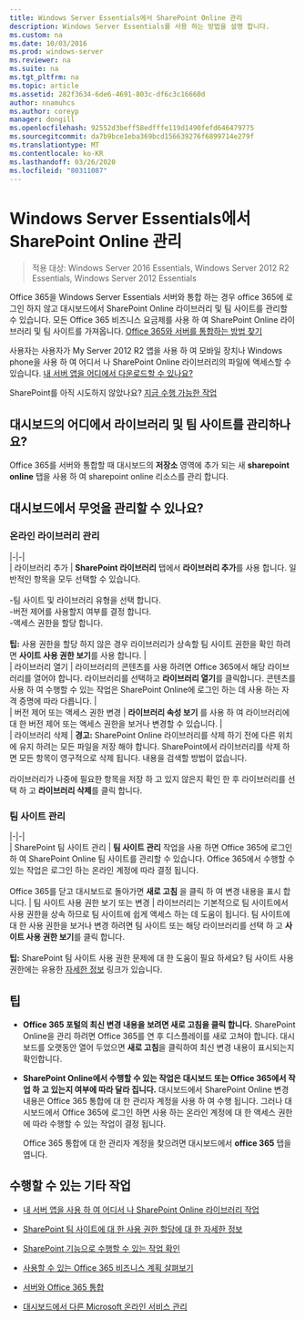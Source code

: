 ```yaml
---
title: Windows Server Essentials에서 SharePoint Online 관리
description: Windows Server Essentials를 사용 하는 방법을 설명 합니다.
ms.custom: na
ms.date: 10/03/2016
ms.prod: windows-server
ms.reviewer: na
ms.suite: na
ms.tgt_pltfrm: na
ms.topic: article
ms.assetid: 282f3634-6de6-4691-803c-df6c3c16660d
author: nnamuhcs
ms.author: coreyp
manager: dongill
ms.openlocfilehash: 92552d3beff58edfffe119d1490fefd646479775
ms.sourcegitcommit: da7b9bce1eba369bcd156639276f6899714e279f
ms.translationtype: MT
ms.contentlocale: ko-KR
ms.lasthandoff: 03/26/2020
ms.locfileid: "80311087"
---
```

# <a name="manage-sharepoint-online-in-windows-server-essentials"></a>Windows Server Essentials에서 SharePoint Online 관리

>적용 대상: Windows Server 2016 Essentials, Windows Server 2012 R2 Essentials, Windows Server 2012 Essentials

Office 365을 Windows Server Essentials 서버와 통합 하는 경우 office 365에 로그인 하지 않고 대시보드에서 SharePoint Online 라이브러리 및 팀 사이트를 관리할 수 있습니다. 모든 Office 365 비즈니스 요금제를 사용 하 여 SharePoint Online 라이브러리 및 팀 사이트를 가져옵니다. [Office 365와 서버를 통합하는 방법 찾기](Manage-Office-365-in-Windows-Server-Essentials.md)  
  
 사용자는 사용자가 My Server 2012 R2 앱을 사용 하 여 모바일 장치나 Windows phone을 사용 하 여 어디서 나 SharePoint Online 라이브러리의 파일에 액세스할 수 있습니다. [내 서버 앱을 어디에서 다운로드할 수 있나요?](../use/Use-the-My-Server-App-to-Connect-to-Windows-Server-Essentials.md)  
  
 SharePoint를 아직 시도하지 않았나요? [지금 수행 가능한 작업](https://office.microsoft.com/office365-sharepoint-online-enterprise-help/get-started-with-sharepoint-2013-HA102772778.aspx)  
  
## <a name="where-on-the-dashboard-will-i-manage-my-libraries-and-team-sites"></a>대시보드의 어디에서 라이브러리 및 팀 사이트를 관리하나요?  
 Office 365를 서버와 통합할 때 대시보드의 **저장소** 영역에 추가 되는 새 **sharepoint online** 탭을 사용 하 여 sharepoint online 리소스를 관리 합니다.  

  
## <a name="what-can-i-manage-from-the-dashboard"></a>대시보드에서 무엇을 관리할 수 있나요?  
  
### <a name="manage-your-online-libraries"></a>온라인 라이브러리 관리  
   
|-|-|  
| 라이브러리 추가 | **SharePoint 라이브러리** 탭에서 **라이브러리 추가**를 사용 합니다. 일반적인 항목을 모두 선택할 수 있습니다.<br /><br /> -팀 사이트 및 라이브러리 유형을 선택 합니다.<br />-버전 제어를 사용할지 여부를 결정 합니다.<br />-액세스 권한을 할당 합니다.<br /><br /> **팁:** 사용 권한을 할당 하지 않은 경우 라이브러리가 상속할 팀 사이트 권한을 확인 하려면 **사이트 사용 권한 보기**를 사용 합니다. |  
| 라이브러리 열기 | 라이브러리의 콘텐츠를 사용 하려면 Office 365에서 해당 라이브러리를 열어야 합니다. 라이브러리를 선택하고 **라이브러리 열기**를 클릭합니다. 콘텐츠를 사용 하 여 수행할 수 있는 작업은 SharePoint Online에 로그인 하는 데 사용 하는 자격 증명에 따라 다릅니다. |  
| 버전 제어 또는 액세스 권한 변경 | **라이브러리 속성 보기** 를 사용 하 여 라이브러리에 대 한 버전 제어 또는 액세스 권한을 보거나 변경할 수 있습니다. |  
| 라이브러리 삭제 | **경고:** SharePoint Online 라이브러리를 삭제 하기 전에 다른 위치에 유지 하려는 모든 파일을 저장 해야 합니다. SharePoint에서 라이브러리를 삭제 하면 모든 항목이 영구적으로 삭제 됩니다. 내용을 검색할 방법이 없습니다.<br /><br /> 라이브러리가 나중에 필요한 항목을 저장 하 고 있지 않은지 확인 한 후 라이브러리를 선택 하 고 **라이브러리 삭제**를 클릭 합니다.  
  
### <a name="manage-your-team-sites"></a>팀 사이트 관리  
 
|-|-|  
| SharePoint 팀 사이트 관리 | **팀 사이트 관리** 작업을 사용 하면 Office 365에 로그인 하 여 SharePoint Online 팀 사이트를 관리할 수 있습니다. Office 365에서 수행할 수 있는 작업은 로그인 하는 온라인 계정에 따라 결정 됩니다.<br /><br /> Office 365를 닫고 대시보드로 돌아가면 **새로 고침** 을 클릭 하 여 변경 내용을 표시 합니다. | 팀 사이트 사용 권한 보기 또는 변경 | 라이브러리는 기본적으로 팀 사이트에서 사용 권한을 상속 하므로 팀 사이트에 쉽게 액세스 하는 데 도움이 됩니다. 팀 사이트에 대 한 사용 권한을 보거나 변경 하려면 팀 사이트 또는 해당 라이브러리를 선택 하 고 **사이트 사용 권한 보기**를 클릭 합니다.<br /><br /> **팁:** SharePoint 팀 사이트 사용 권한 문제에 대 한 도움이 필요 하세요? 팀 사이트 사용 권한에는 유용한 [자세한 정보](https://office.microsoft.com/office365-sharepoint-online-enterprise-help/introduction-control-user-access-with-permissions-HA102771919.aspx?CTT=5&origin=HA102771924) 링크가 있습니다.  
  
## <a name="tips"></a>팁  
  
-   **Office 365 포털의 최신 변경 내용을 보려면 새로 고침을 클릭 합니다.** SharePoint Online을 관리 하려면 Office 365를 연 후 디스플레이를 새로 고쳐야 합니다. 대시보드를 오랫동안 열어 두었으면 **새로 고침**을 클릭하여 최신 변경 내용이 표시되는지 확인합니다.  
  
-   **SharePoint Online에서 수행할 수 있는 작업은 대시보드 또는 Office 365에서 작업 하 고 있는지 여부에 따라 달라 집니다.** 대시보드에서 SharePoint Online 변경 내용은 Office 365 통합에 대 한 관리자 계정을 사용 하 여 수행 됩니다. 그러나 대시보드에서 Office 365에 로그인 하면 사용 하는 온라인 계정에 대 한 액세스 권한에 따라 수행할 수 있는 작업이 결정 됩니다.  
  
     Office 365 통합에 대 한 관리자 계정을 찾으려면 대시보드에서 **office 365** 탭을 엽니다.  
  
## <a name="other-things-you-might-want-to-do"></a>수행할 수 있는 기타 작업  
  
-   [내 서버 앱을 사용 하 여 어디서 나 SharePoint Online 라이브러리 작업](../use/Use-the-My-Server-App-to-Connect-to-Windows-Server-Essentials.md)  
  
-   [SharePoint 팀 사이트에 대 한 사용 권한 할당에 대 한 자세한 정보](https://office.microsoft.com/office365-sharepoint-online-enterprise-help/introduction-control-user-access-with-permissions-HA102771919.aspx?CTT=5&origin=HA102771924)  
  
-   [SharePoint 기능으로 수행할 수 있는 작업 확인](https://office.microsoft.com/office365-sharepoint-online-enterprise-help/get-started-with-sharepoint-2013-HA102772778.aspx)  
  
-   [사용할 수 있는 Office 365 비즈니스 계획 살펴보기](https://office.microsoft.com/business/compare-office-365-for-business-plans-FX102918419.aspx?CR_CC=200061904&WT.srch=1&WT.mc_ID=PS_bing_O365Comm_what-is-office-365-for_Text)  
  
-   [서버와 Office 365 통합](Manage-Office-365-in-Windows-Server-Essentials.md)  
  
-   [대시보드에서 다른 Microsoft 온라인 서비스 관리](Manage-Microsoft-Online-Services-in-Windows-Server-Essentials.md)
